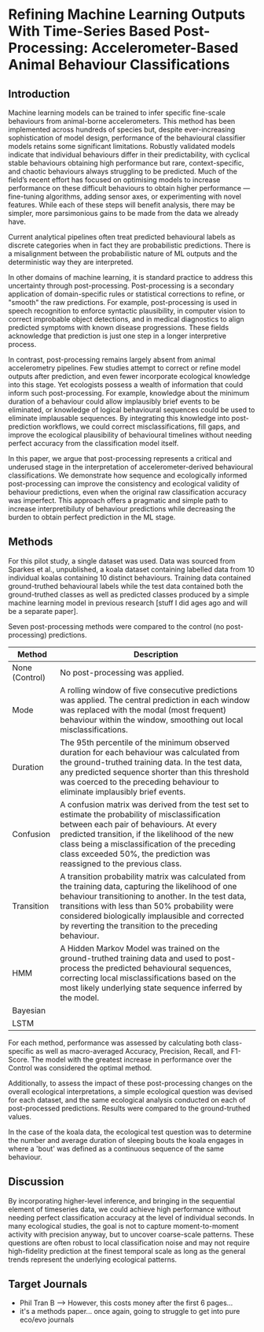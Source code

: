 # Refining Machine Learning Outputs With Time-Series Based Post-Processing: Accelerometer-Based Animal Behaviour Classifications

## Introduction
Machine learning models can be trained to infer specific fine-scale behaviours from animal-borne accelerometers. This method has been implemented across hundreds of species but, despite ever-increasing sophistication of model design, performance of the behavioural classifier models retains some significant limitations. Robustly validated models indicate that individual behaviours differ in their predictability, with cyclical stable behaviours obtaining high performance but rare, context-specific, and chaotic behaviours always struggling to be predicted. Much of the field’s recent effort has focused on optimising models to increase performance on these difficult behaviours to obtain higher performance — fine-tuning algorithms, adding sensor axes, or experimenting with novel features. While each of these steps will benefit analysis, there may be simpler, more parsimonious gains to be made from the data we already have.

Current analytical pipelines often treat predicted behavioural labels as discrete categories when in fact they are probabilistic predictions. There is a misalignment between the probabilistic nature of ML outputs and the deterministic way they are interpreted. 

In other domains of machine learning, it is standard practice to address this uncertainty through post-processing. Post-processing is a secondary application of domain-specific rules or statistical corrections to refine, or "smooth" the raw predictions. For example, post-processing is used in speech recognition to enforce syntactic plausibility, in computer vision to correct improbable object detections, and in medical diagnostics to align predicted symptoms with known disease progressions. These fields acknowledge that prediction is just one step in a longer interpretive process.

In contrast, post-processing remains largely absent from animal accelerometry pipelines. Few studies attempt to correct or refine model outputs after prediction, and even fewer incorporate ecological knowledge into this stage. Yet ecologists possess a wealth of information that could inform such post-processing. For example, knowledge about the minimum duration of a behaviour could allow implausibly brief events to be eliminated, or knowledge of logical behavioural sequences could be used to eliminate implausable sequences. By integrating this knowledge into post-prediction workflows, we could correct misclassifications, fill gaps, and improve the ecological plausibility of behavioural timelines without needing perfect accuracy from the classification model itself.

In this paper, we argue that post-processing represents a critical and underused stage in the interpretation of accelerometer-derived behavioural classifications. We demonstrate how sequence and ecologically informed post-processing can improve the consistency and ecological validity of behaviour predictions, even when the original raw classification accuracy was imperfect. This approach offers a pragmatic and simple path to increase interpretibiluty of behaviour predictions while decreasing the burden to obtain perfect prediction in the ML stage.

## Methods
For this pilot study, a single dataset was used. Data was sourced from Sparkes et al., unpublished, a koala dataset containing labelled data from 10 individual koalas containing 10 distinct behaviours. Training data contained ground-truthed behavioural labels while the test data contained both the ground-truthed classes as well as predicted classes produced by a simple machine learning model in previous research [stuff I did ages ago and will be a separate paper]. 

Seven post-processing methods were compared to the control (no post-processing) predictions. 

| Method         | Description                                                                                                                                                                                                                                                                                                              |
| -------------- | ------------------------------------------------------------------------------------------------------------------------------------------------------------------------------------------------------------------------------------------------------------------------------------------------------------------------ |
| None (Control) | No post-processing was applied.                                                                                                                                                                                                                                                                                          |
| Mode           | A rolling window of five consecutive predictions was applied. The central prediction in each window was replaced with the modal (most frequent) behaviour within the window, smoothing out local misclassifications.                                                                                                     |
| Duration       | The 95th percentile of the minimum observed duration for each behaviour was calculated from the ground-truthed training data. In the test data, any predicted sequence shorter than this threshold was coerced to the preceding behaviour to eliminate implausibly brief events.                                         |
| Confusion      | A confusion matrix was derived from the test set to estimate the probability of misclassification between each pair of behaviours. At every predicted transition, if the likelihood of the new class being a misclassification of the preceding class exceeded 50%, the prediction was reassigned to the previous class. |
| Transition     | A transition probability matrix was calculated from the training data, capturing the likelihood of one behaviour transitioning to another. In the test data, transitions with less than 50% probability were considered biologically implausible and corrected by reverting the transition to the preceding behaviour.   |
| HMM            | A Hidden Markov Model was trained on the ground-truthed training data and used to post-process the predicted behavioural sequences, correcting local misclassifications based on the most likely underlying state sequence inferred by the model.                                                                        |
| Bayesian       |                                                                                                                                                                                                                                                                                                                          |
| LSTM           |                                                                                                                                                                                                                                                                                                                          |
For each method, performance was assessed by calculating both class-specific as well as macro-averaged Accuracy, Precision, Recall, and F1-Score. The model with the greatest increase in performance over the Control was considered the optimal method.

Additionally, to assess the impact of these post-processing changes on the overall ecological interpretations, a simple ecological question was devised for each dataset, and the same ecological analysis conducted on each of post-processed predictions. Results were compared to the ground-truthed values.

In the case of the koala data, the ecological test question was to determine the number and average duration of sleeping bouts the koala engages in where a 'bout' was defined as a continuous sequence of the same behaviour.


## Discussion
By incorporating higher-level inference, and bringing in the sequential element of timeseries data, we could achieve high performance without needing perfect classification accuracy at the level of individual seconds. In many ecological studies, the goal is not to capture moment-to-moment activity with precision anyway, but to uncover coarse-scale patterns. These questions are often robust to local classification noise and may not require high-fidelity prediction at the finest temporal scale as long as the general trends represent the underlying ecological patterns.


## Target Journals
- Phil Tran B --> However, this costs money after the first 6 pages...
- it's a methods paper... once again, going to struggle to get into pure eco/evo journals